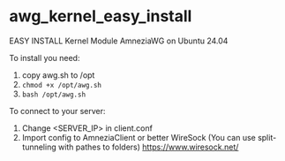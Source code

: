 # awg_kernel_easy_install


EASY INSTALL Kernel Module AmneziaWG on Ubuntu 24.04

To install you need: 
1. copy awg.sh to /opt
2. ```chmod +x /opt/awg.sh```
3. ```bash /opt/awg.sh```

To connect to your server:
1. Change <SERVER_IP> in client.conf
2. Import config to AmneziaClient or better WireSock (You can use split-tunneling with pathes to folders) 
https://www.wiresock.net/
